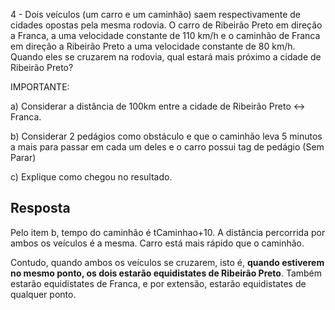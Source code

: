 4 - Dois veículos (um carro e um caminhão) saem respectivamente de cidades opostas pela mesma rodovia. O carro de Ribeirão Preto em direção a Franca, a uma velocidade constante de 110 km/h e o caminhão de Franca em direção a Ribeirão Preto a uma velocidade constante de 80 km/h. Quando eles se cruzarem na rodovia, qual estará mais próximo a cidade de Ribeirão Preto?



IMPORTANTE:

a) Considerar a distância de 100km entre a cidade de Ribeirão Preto <-> Franca.

b) Considerar 2 pedágios como obstáculo e que o caminhão leva 5 minutos a mais para passar em cada um deles e o carro possui tag de pedágio (Sem Parar)

c) Explique como chegou no resultado.

## Resposta
Pelo item b, tempo do caminhão é tCaminhao+10.
A distância percorrida por ambos os veículos é a mesma.
Carro está mais rápido que o caminhão.

Contudo, quando ambos os veículos se cruzarem, isto é, **quando estiverem no mesmo ponto, os dois estarão equidistates de Ribeirão Preto**. Também estarão equidistates de Franca, e por extensão, estarão equidistates de qualquer ponto.
